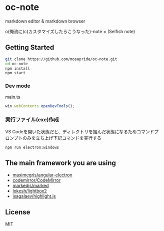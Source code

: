 # oc-note

markdown editor & markdown browser

o(俺流に)c(カスタマイズしたらこうなった)-note = (Selfish note)

## Getting Started

```bash
git clone https://github.com/mosapride/oc-note.git
cd oc-note
npm install
npm start
```

### Dev mode

main.ts

```ts
win.webContents.openDevTools();
````

### 実行ファイル(exe)作成

VS Codeを開いた状態だと、ディレクトリを掴んだ状態になるためコマンドプロンプトのみを立ち上げ下記コマンドを実行する

```bash
npm run electron:windows
```

## The main framework you are using

* [maximegris/angular-electron](https://github.com/maximegris/angular-electron)
* [codemirror/CodeMirror](https://github.com/codemirror/CodeMirror)
* [markedjs/marked](https://github.com/markedjs/marked)
* [lokesh/lightbox2](https://github.com/lokesh/lightbox2)
* [isagalaev/highlight.js](https://github.com/isagalaev/highlight.js)

## License

MIT

